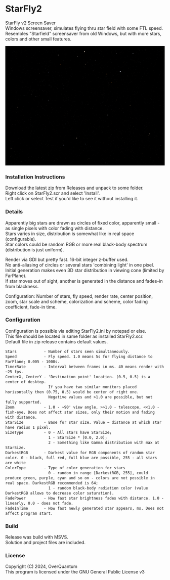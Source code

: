 # StarFly2
StarFly v2 Screen Saver  
Windows screensaver, simulates flying thru star field with some FTL speed.  
Resembles "Starfield" screensaver from old Windows, but with more stars, colors and other small features.  

![Screenshot](preview.png)

### Installation Instructions
Download the latest zip from Releases and unpack to some folder.  
Right click on StarFly2.scr and select 'Install'.  
Left click or select Test if you'd like to see it without installing it.  

### Details
Apparently big stars are drawn as circles of fixed color, apparently small - as single pixels with color fading with distance.  
Stars varies in size, distribution is somewhat like in real space (configurable).  
Star colors could be random RGB or more real black-body spectrum (distribution is just uniform).  
  
Render via GDI but pretty fast. 16-bit integer z-buffer used.  
No anti-aliasing of circles or several stars 'combining light' in one pixel.  
Initial generation makes even 3D star distribution in viewing cone (limited by FarPlane).  
If star moves out of sight, another is generated in the distance and fades-in from blackness.  
  
Configuration: Number of stars, fly speed, render rate, center position, zoom, star scale and scheme, colorization and scheme, color fading coefficient, fade-in time.

### Configuration
Configuration is possible via editing StarFly2.ini by notepad or else.  
This file should be located in same folder as installed StarFly2.scr.  
Default file in zip release contains default values.  

```
Stars            - Number of stars seen simultaneously.
Speed            - Fly speed. 1.0 means 5s for flying distance to FarPlane; 0.005 - 1000s.
TimerRate        - Interval between frames in ms. 40 means render with ~25 fps.
CenterX, CenterY - 'Destination point' location. (0.5, 0.5) is a center of desktop.
                   If you have two similar monitors placed horizontally then (0.75, 0.5) would be center of right one.
                   Negative values and >1.0 are possible, but not fully supported.
Zoom             - 1.0 - ~90' view angle, >>1.0 - telescope, <<1.0 - fish-eye. Does not affect star sizes, only their motion and fading with distance.
StarSize         - Base for star size. Value = distance at which star have radius 1 pixel.
SizeType         - 0 - All stars have StarSize;
                   1 - StarSize * [0.0, 2.0);
                   2 - Something like Gamma distribution with max at StarSize.
DarkestRGB       - Darkest value for RGB components of random star color. 0 - black, full red, full blue are possible, 255 - all stars are white
ColorType        - Type of color generation for stars
                   0 - random in range [DarkestRGB, 255], could produce green, purple, cyan and so on - colors are not possible in real space. DarkestRGB recommended is 64;
                   1 - random black-body radiation color (value DarkestRGB allows to decrease color saturation).
FadePower        - How fast star brightness fades with distance. 1.0 - linearly, 0.0 - does not fade.
FadeInTime       - How fast newly generated star appears, ms. Does not affect program start.
```

### Build

Release was build with MSVS.  
Solution and project files are included.

### License
Copyright (C) 2024, OverQuantum  
This program is licensed under the GNU General Public License v3